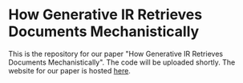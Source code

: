 # How Generative IR Retrieves Documents Mechanistically

This is the repository for our paper "How Generative IR Retrieves Documents Mechanistically". The code will be uploaded shortly. The website for our paper is hosted [here](https://technion-cs-nlp.github.io/re-gen-ir/index.html).

